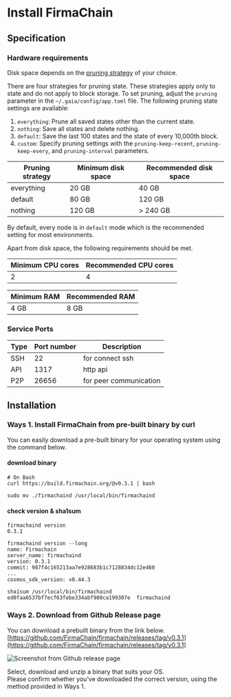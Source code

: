 # Install FirmaChain

## Specification

### Hardware requirements

Disk space depends on the [pruning strategy](https://hub.cosmos.network/main/gaia-tutorials/join-mainnet.html#pruning-of-state) of your choice.

There are four strategies for pruning state. These strategies apply only to state and do not apply to block storage. To set pruning, adjust the `pruning` parameter in the `~/.gaia/config/app.toml` file. The following pruning state settings are available:

1. `everything`: Prune all saved states other than the current state.
2. `nothing`: Save all states and delete nothing.
3. `default`: Save the last 100 states and the state of every 10,000th block.
4. `custom`: Specify pruning settings with the `pruning-keep-recent`, `pruning-keep-every`, and `pruning-interval` parameters.

| Pruning strategy	 | Minimum disk space | Recommended disk space |
| ----------------- | ------------------ | ---------------------- |
| everything        | 20 GB              | 40 GB                  |
| default           | 80 GB              | 120 GB                 |
| nothing           | 120 GB             | > 240 GB               |

By default, every node is in `default` mode which is the recommended setting for most environments.



Apart from disk space, the following requirements should be met.

| Minimum CPU cores | Recommended CPU cores |
| ----------------- | --------------------- |
| 2                 | 4                     |

| Minimum RAM | Recommended RAM |
| ----------- | --------------- |
| 4 GB        | 8 GB            |

### Service Ports

| Type | Port number | Description            |
| ---- | ----------- | ---------------------- |
| SSH  | 22          | for connect ssh        |
| API  | 1317        | http api               |
| P2P  | 26656       | for peer communication |

## Installation

### Ways 1. Install FirmaChain from pre-built binary by curl

You can easily download a pre-built binary for your operating system using the command below.

#### download binary

```shell
# On Bash
curl https://build.firmachain.org/@v0.3.1 | bash

sudo mv ./firmachaind /usr/local/bin/firmachaind
```

#### check version & sha1sum

```
firmachaind version
0.3.1
```

```
firmachaind version --long
name: Firmachain
server_name: firmachaind
version: 0.3.1
commit: 987f4c165213aa7e928683b1c7128834dc12e460
...
cosmos_sdk_version: v0.44.3
```

```
sha1sum /usr/local/bin/firmachaind
ed0faa6537bf7ecf63febe334abf980ca199307e  firmachaind
```

### Ways 2. Download from Github Release page

You can download a prebuilt binary from the link below. [https://github.com/FirmaChain/firmachain/releases/tag/v0.3.1](https://github.com/FirmaChain/firmachain/releases/tag/v0.3.1)​

![Screenshot from Github release page](https://firmachain.gitbook.io/\~/files/v0/b/gitbook-x-prod.appspot.com/o/spaces%2F-MizWtAhqgIPKt343EjZ%2Fuploads%2Fi3jIsz9TLJOFKG8Rax6y%2Fstep2\_download\_image.png?alt=media\&token=dee95f51-021b-4c12-9318-c2e3c4247703)

Select, download and unzip a binary that suits your OS.\
Please confirm whether you’ve downloaded the correct version, using the method provided in Ways 1.

